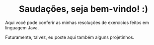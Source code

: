 <h1 style="text-align: center;">Saudações, seja bem-vindo! :)</h1>

<p>Aqui você pode conferir as minhas resoluções de exercícios feitos em linguagem Java.</p>
<p>Futuramente, talvez, eu poste aqui também alguns projetinhos.</p>